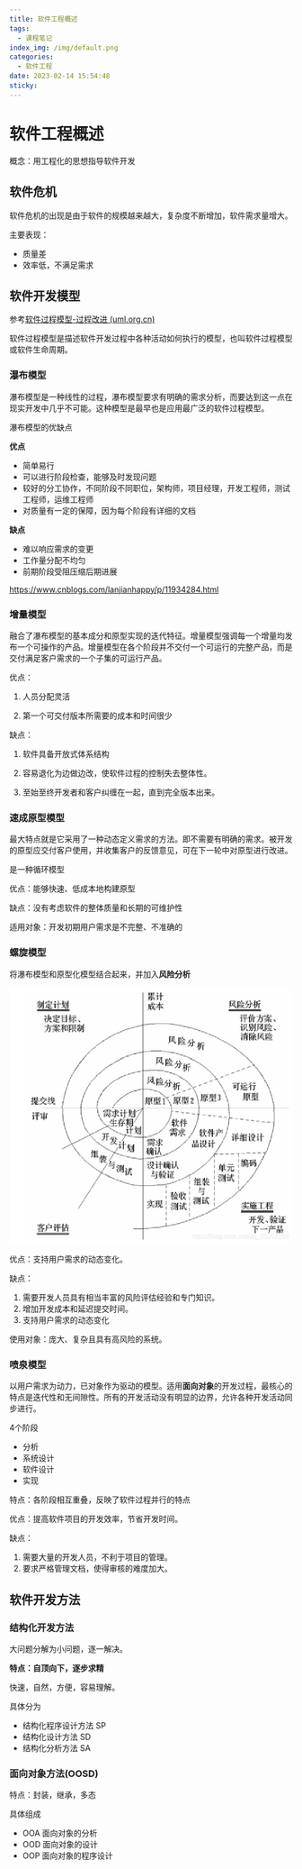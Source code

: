 ```yaml
---
title: 软件工程概述
tags:
  - 课程笔记
index_img: /img/default.png
categories:
  - 软件工程
date: 2023-02-14 15:54:48
sticky:
---
```


# 软件工程概述

概念：用工程化的思想指导软件开发

## 软件危机
软件危机的出现是由于软件的规模越来越大，复杂度不断增加，软件需求量增大。

主要表现：
- 质量差
- 效率低，不满足需求

## 软件开发模型

参考[软件过程模型-过程改进 (uml.org.cn)](http://www.uml.org.cn/SoftWareProcess/201802062.asp)

软件过程模型是描述软件开发过程中各种活动如何执行的模型，也叫软件过程模型或软件生命周期。

### 瀑布模型

瀑布模型是一种线性的过程，瀑布模型要求有明确的需求分析，而要达到这一点在现实开发中几乎不可能。这种模型是最早也是应用最广泛的软件过程模型。

瀑布模型的优缺点

**优点**

- 简单易行
- 可以进行阶段检查，能够及时发现问题
- 较好的分工协作，不同阶段不同职位，架构师，项目经理，开发工程师，测试工程师，运维工程师
- 对质量有一定的保障，因为每个阶段有详细的文档

**缺点**

- 难以响应需求的变更
- 工作量分配不均匀
- 前期阶段受阻压缩后期进展

https://www.cnblogs.com/lanjianhappy/p/11934284.html

### 增量模型

融合了瀑布模型的基本成分和原型实现的迭代特征。增量模型强调每一个增量均发布一个可操作的产品。增量模型在各个阶段并不交付一个可运行的完整产品，而是交付满足客户需求的一个子集的可运行产品。

优点：

1. 人员分配灵活

2. 第一个可交付版本所需要的成本和时间很少

缺点：

1. 软件具备开放式体系结构

2. 容易退化为边做边改，使软件过程的控制失去整体性。

3. 至始至终开发者和客户纠缠在一起，直到完全版本出来。

### 速成原型模型

最大特点就是它采用了一种动态定义需求的方法。即不需要有明确的需求。被开发的原型应交付客户使用，并收集客户的反馈意见，可在下一轮中对原型进行改进。

是一种循环模型

优点：能够快速、低成本地构建原型

缺点：没有考虑软件的整体质量和长期的可维护性

适用对象：开发初期用户需求是不完整、不准确的

### 螺旋模型

将瀑布模型和原型化模型结合起来，并加入**风险分析**



![螺旋模型（Spiral model） 大项目+需求不明确+明确的风险管理_沐雨金鳞-CSDN博客_需求不明确用什么模型](./img/spiral_model.png)

优点：支持用户需求的动态变化。

缺点：

1. 需要开发人员具有相当丰富的风险评估经验和专门知识。
2. 增加开发成本和延迟提交时间。
3. 支持用户需求的动态变化

使用对象：庞大、复杂且具有高风险的系统。

### 喷泉模型

以用户需求为动力，已对象作为驱动的模型。适用**面向对象**的开发过程，最核心的特点是迭代性和无间隙性。所有的开发活动没有明显的边界，允许各种开发活动同步进行。

4个阶段

- 分析
- 系统设计
- 软件设计
- 实现

特点：各阶段相互重叠，反映了软件过程并行的特点

优点：提高软件项目的开发效率，节省开发时间。

缺点：

1. 需要大量的开发人员，不利于项目的管理。
2. 要求严格管理文档，使得审核的难度加大。

## 软件开发方法

### 结构化开发方法

大问题分解为小问题，逐一解决。

**特点：自顶向下，逐步求精**

快速，自然，方便，容易理解。

具体分为

- 结构化程序设计方法 SP 
- 结构化设计方法 SD
- 结构化分析方法 SA

### 面向对象方法(OOSD)

特点：封装，继承，多态

具体组成

- OOA 面向对象的分析
- OOD 面向对象的设计
- OOP 面向对象的程序设计

